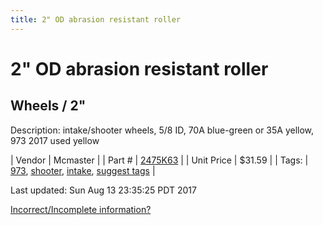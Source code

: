 ```yaml
---
title: 2" OD abrasion resistant roller
---
```


# 2" OD abrasion resistant roller
## Wheels / 2"
Description: 	intake/shooter wheels, 5/8 ID, 70A blue-green or 35A yellow, 973 2017 used yellow 

| Vendor | Mcmaster | 
| Part # | [2475K63](https://www.mcmaster.com/#2475K63) | 
| Unit Price | $31.59 | 
| Tags: | [973](https://jgermita.github.io/frc-parts/search/?q=973), [shooter](https://jgermita.github.io/frc-parts/search/?q=shooter), [intake](https://jgermita.github.io/frc-parts/search/?q=intake), [suggest tags](https://docs.google.com/forms/d/e/1FAIpQLSeWyY8v3RgOty-MyWmh9U0iivNYN_molChYyS-0U-o-kOAv_g/viewform) | 

Last updated: Sun Aug 13 23:35:25 PDT 2017

 [Incorrect/Incomplete information?](https://docs.google.com/forms/d/e/1FAIpQLSeWyY8v3RgOty-MyWmh9U0iivNYN_molChYyS-0U-o-kOAv_g/viewform)